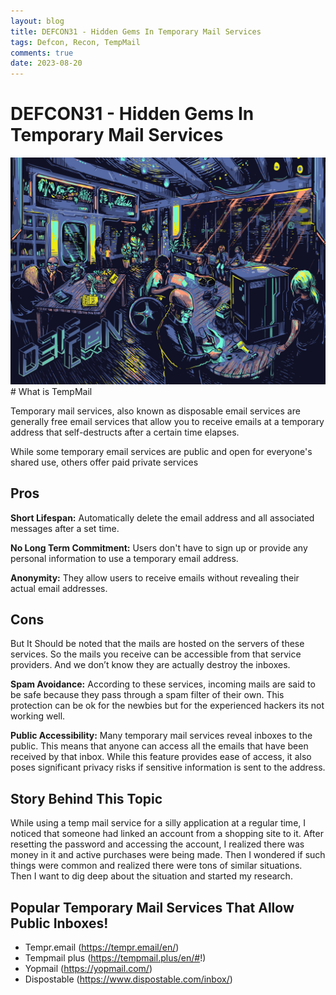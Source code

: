 ```yaml
---
layout: blog
title: DEFCON31 - Hidden Gems In Temporary Mail Services
tags: Defcon, Recon, TempMail
comments: true
date: 2023-08-20
---
```


# DEFCON31 - Hidden Gems In Temporary Mail Services

<img src="https://raw.githubusercontent.com/br33z3/br33z3.github.io/main/assets/images/FiruSWgaUAA6rUQ.jpg?token=GHSAT0AAAAAACHIDACLEFYM6KJBABNLGXBKZH6IOQA">
<br />
# What is TempMail

Temporary mail services, also known as disposable email services are generally free email services that allow you to receive emails at a temporary address that self-destructs after a certain time elapses. 

While some temporary email services are public and open for everyone's shared use, others offer paid private services

## Pros

**Short Lifespan:**
Automatically delete the email address and all associated messages after a set time.

**No Long Term Commitment:**
Users don't have to sign up or provide any personal information to use a temporary email address. 

**Anonymity:**
They allow users to receive emails without revealing their actual email addresses.

## Cons
But It Should be noted that the mails are hosted on the servers of these services.
So the mails you receive can be accessible from that service providers. And we don’t know they are actually destroy the inboxes.

**Spam Avoidance:**
According to these services, incoming mails are said to be safe because they pass through a spam filter of their own. This protection can be ok for the newbies but for the experienced hackers its not working well.

**Public Accessibility:**
Many temporary mail services reveal inboxes to the public. This means that anyone can access all the emails that have been received by that inbox. While this feature provides ease of access, it also poses significant privacy risks if sensitive information is sent to the address. 

## Story Behind This Topic

While using a temp mail service for a silly application at a regular time,
I noticed that someone had linked an account from a shopping site to it.
After resetting the password and accessing the account, 
I realized there was money in it and active purchases were being made. 
Then I wondered if such things were common and realized there were tons of similar situations.
Then I want to dig deep about the situation and started my research.

## Popular Temporary Mail Services That Allow Public Inboxes!

- Tempr.email (https://tempr.email/en/)
- Tempmail plus (https://tempmail.plus/en/#!)
- Yopmail (https://yopmail.com/)
- Dispostable (https://www.dispostable.com/inbox/)





